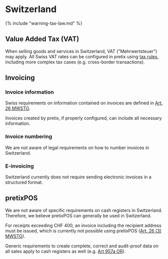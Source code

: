 # Switzerland

{% include "warning-tax-law.md" %}

## Value Added Tax (VAT)

When selling goods and services in Switzerland, VAT ("Mehrwertsteuer") may apply.
All Swiss VAT rates can be configured in pretix using [tax rules](../../guides/taxes.md), including more complex tax cases (e.g. cross-border transactions).

## Invoicing

### Invoice information

Swiss requirements on information contained on invoices are defined in [Art. 26 MWSTG](https://www.fedlex.admin.ch/eli/cc/2009/615/de#art_26).

Invoices created by pretix, if properly configured, can include all necessary information.

### Invoice numbering

We are not aware of legal requirements on how to number invoices in Switzerland.

### E-invoicing

Switzerland currently does not require sending electronic invoices in a structured format.

## pretixPOS

We are not aware of specific requirements on cash registers in Switzerland.
Therefore, we believe pretixPOS can generally be used in Switzerland.

For receipts exceeding CHF 400, an invoice including the recipient address must be issued, which is currently not possible using pretixPOS ([Art. 26 (3) MWSTG](https://www.fedlex.admin.ch/eli/cc/2009/615/de#art_26)).

Generic requirements to create complete, correct and audit-proof data on all sales apply to cash registers as well (e.g. [Art 957a OR](https://www.fedlex.admin.ch/eli/cc/27/317_321_377/de#part_4/tit_32/chap_1/lvl_A)).